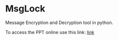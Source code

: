 # MsgLock
Message Encryption and Decryption tool in python.


To access the PPT online use this link: [link](https://www.canva.com/design/DAFgR0wh5OE/nWJVaaXVuqqj8OJrrpONZw/edit?utm_content=DAFgR0wh5OE&utm_campaign=designshare&utm_medium=link2&utm_source=sharebutton)
